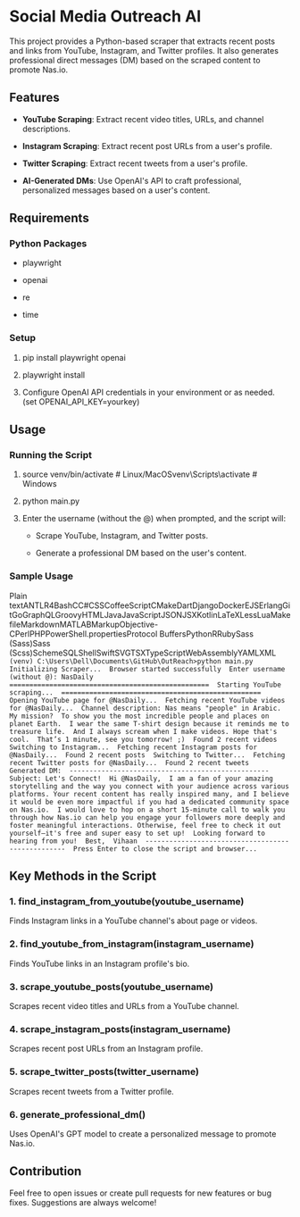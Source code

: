 Social Media Outreach AI
====================

This project provides a Python-based scraper that extracts recent posts and links from YouTube, Instagram, and Twitter profiles. It also generates professional direct messages (DM) based on the scraped content to promote Nas.io.

Features
--------

*   **YouTube Scraping**: Extract recent video titles, URLs, and channel descriptions.
    
*   **Instagram Scraping**: Extract recent post URLs from a user's profile.
    
*   **Twitter Scraping**: Extract recent tweets from a user's profile.
    
*   **AI-Generated DMs**: Use OpenAI's API to craft professional, personalized messages based on a user's content.
    

Requirements
------------

### Python Packages

*   playwright
    
*   openai
    
*   re
    
*   time
    

### Setup

1.  pip install playwright openai
    
2.  playwright install
    
3.  Configure OpenAI API credentials in your environment or as needed. (set OPENAI_API_KEY=yourkey)
    

Usage
-----

### Running the Script

1.  source venv/bin/activate # Linux/MacOSvenv\\Scripts\\activate # Windows
    
2.  python main.py
    
3.  Enter the username (without the @) when prompted, and the script will:
    
    *   Scrape YouTube, Instagram, and Twitter posts.
        
    *   Generate a professional DM based on the user's content.
        

### Sample Usage

Plain textANTLR4BashCC#CSSCoffeeScriptCMakeDartDjangoDockerEJSErlangGitGoGraphQLGroovyHTMLJavaJavaScriptJSONJSXKotlinLaTeXLessLuaMakefileMarkdownMATLABMarkupObjective-CPerlPHPPowerShell.propertiesProtocol BuffersPythonRRubySass (Sass)Sass (Scss)SchemeSQLShellSwiftSVGTSXTypeScriptWebAssemblyYAMLXML`   (venv) C:\Users\Dell\Documents\GitHub\OutReach>python main.py  Initializing Scraper...  Browser started successfully  Enter username (without @): NasDaily  ==================================================  Starting YouTube scraping...  ==================================================  Opening YouTube page for @NasDaily...  Fetching recent YouTube videos for @NasDaily...  Channel description: Nas means "people" in Arabic.  My mission?  To show you the most incredible people and places on planet Earth.  I wear the same T-shirt design because it reminds me to treasure life.  And I always scream when I make videos. Hope that's cool.  That’s 1 minute, see you tomorrow! ;)  Found 2 recent videos  Switching to Instagram...  Fetching recent Instagram posts for @NasDaily...  Found 2 recent posts  Switching to Twitter...  Fetching recent Twitter posts for @NasDaily...  Found 2 recent tweets  Generated DM:  --------------------------------------------------  Subject: Let's Connect!  Hi @NasDaily,  I am a fan of your amazing storytelling and the way you connect with your audience across various platforms. Your recent content has really inspired many, and I believe it would be even more impactful if you had a dedicated community space on Nas.io.  I would love to hop on a short 15-minute call to walk you through how Nas.io can help you engage your followers more deeply and foster meaningful interactions. Otherwise, feel free to check it out yourself—it's free and super easy to set up!  Looking forward to hearing from you!  Best,  Vihaan  --------------------------------------------------  Press Enter to close the script and browser...   `

Key Methods in the Script
-------------------------

### 1\. find\_instagram\_from\_youtube(youtube\_username)

Finds Instagram links in a YouTube channel's about page or videos.

### 2\. find\_youtube\_from\_instagram(instagram\_username)

Finds YouTube links in an Instagram profile's bio.

### 3\. scrape\_youtube\_posts(youtube\_username)

Scrapes recent video titles and URLs from a YouTube channel.

### 4\. scrape\_instagram\_posts(instagram\_username)

Scrapes recent post URLs from an Instagram profile.

### 5\. scrape\_twitter\_posts(twitter\_username)

Scrapes recent tweets from a Twitter profile.

### 6\. generate\_professional\_dm()

Uses OpenAI's GPT model to create a personalized message to promote Nas.io.

Contribution
------------

Feel free to open issues or create pull requests for new features or bug fixes. Suggestions are always welcome!
